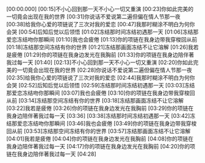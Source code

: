 [00:00.000]
[00:15]不小心回到那一天不小心一切又重演
[00:23]你如此完美的一切竟会出现在我的世界
[00:31]你说话不爱说第二遍但偏在情人节那一夜
[00:38]给我你心爱的项链说了三次对我的爱恋
[00:47]我那时糊涂不明白为何你会哭
[00:54]后知后觉以后领悟
[01:02]冻结那时间冻结初遇那一天
[01:06]冻结那爱恋冻结吻你那瞬间
[01:10]我也会疲倦
[01:13]你的项链在我身边带我穿梭回从前
[01:18]冻结那空间冻结有你的世界
[01:21]冻结那画面冻结不让它溶解
[01:26]我若是疲倦
[01:29]你的项链在我身边发光在我胸前
[01:33]你的项链在我身边陪伴著我过每一天
[01:40]
[02:13]不小心回到那一天不小心一切又重演
[02:20]你如此完美的一切竟会出现在我的世界
[02:28]你说话不爱说第二遍但偏在情人节那一夜
[02:35]给我你心爱的项链说了三次对我的爱恋
[02:44]我那时糊涂不明白为何你会哭
[02:52]后知后觉以后领悟
[02:59]冻结那时间冻结初遇那一天
[03:03]冻结那爱恋冻结吻你那瞬间
[03:07]我也会疲倦
[03:10]你的项链在我身边带我穿梭回从前
[03:14]冻结那空间冻结有你的世界
[03:18]冻结那画面冻结不让它溶解
[03:22]我若是疲倦
[03:26]你的项链在我身边发光在我胸前
[03:29]你的项链在我身边陪伴著我过每一天
[03:36]
[03:38]冻结那时间冻结初遇那一天
[03:42]冻结那爱恋冻结吻你那瞬间
[03:46]我也会疲倦
[03:49]你的项链在我身边带我穿梭回从前
[03:53]冻结那空间冻结有你的世界
[03:57]冻结那画面冻结不让它溶解
[04:01]我若是疲倦
[04:04]你的项链在我身边发光在我胸前
[04:08]你的项链在我身边陪伴著我过每一天
[04:17]你的项链在我身边发光在我胸前
[04:20]你的项链在我身边陪伴著我过每一天
[04:28]